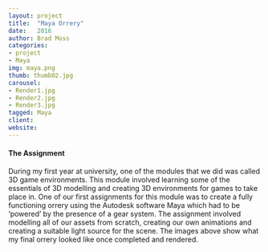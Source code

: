 ```yaml
---
layout: project
title:  "Maya Orrery"
date:   2016 
author: Brad Moss
categories:
- project
- Maya
img: maya.png
thumb: thumb02.jpg
carousel:
- Render1.jpg
- Render2.jpg
- Render3.jpg
tagged: Maya
client: 
website: 
---
```


#### The Assignment
During my first year at university, one of the modules that we did was called 3D game environments. This module involved learning some of the essentials of 3D modelling and creating 3D environments for games to take place in. One of our first assignments for this module was to create a fully functioning orrery using the Autodesk software Maya which had to be ‘powered’ by the presence of a gear system. The assignment involved modelling all of our assets from scratch, creating our own animations and creating a suitable light source for the scene.  The images above show what my final orrery looked like once completed and rendered.
